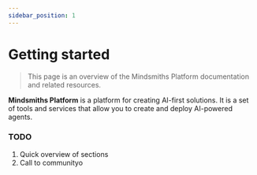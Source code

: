```yaml
---
sidebar_position: 1
---
```


# Getting started

> This page is an overview of the Mindsmiths Platform documentation and related resources.

**Mindsmiths Platform** is a platform for creating AI-first solutions.
It is a set of tools and services that allow you to create and deploy AI-powered agents.

### TODO
1. Quick overview of sections
2. Call to communityo